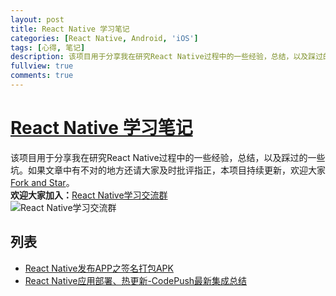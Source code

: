 ```yaml
---
layout: post
title: React Native 学习笔记
categories: [React Native, Android, 'iOS']
tags: [心得, 笔记]
description: 该项目用于分享我在研究React Native过程中的一些经验，总结，以及踩过的一些坑。
fullview: true
comments: true
---
```


# [React Native 学习笔记](https://github.com/crazycodeboy/RNStudyNotes/)  
该项目用于分享我在研究React Native过程中的一些经验，总结，以及踩过的一些坑。如果文章中有不对的地方还请大家及时批评指正，本项目持续更新，欢迎大家[Fork and Star](https://github.com/crazycodeboy/RNStudyNotes/)。    
**欢迎大家加入：**[React Native学习交流群](http://jq.qq.com/?_wv=1027&k=2IBHgLD)     
![React Native学习交流群](https://raw.githubusercontent.com/crazycodeboy/RNStudyNotes/master/React%20Native%E5%8F%91%E5%B8%83APP%E4%B9%8B%E7%AD%BE%E5%90%8D%E6%89%93%E5%8C%85APK/images/react%20native%20%E5%AD%A6%E4%B9%A0%E4%BA%A4%E6%B5%81%E7%BE%A4_qrcode_share.png)

## 列表  
*  [React Native发布APP之签名打包APK](https://github.com/crazycodeboy/RNStudyNotes/tree/master/React%20Native%E5%8F%91%E5%B8%83APP%E4%B9%8B%E7%AD%BE%E5%90%8D%E6%89%93%E5%8C%85APK)    
*  [React Native应用部署、热更新-CodePush最新集成总结](https://github.com/crazycodeboy/RNStudyNotes/tree/master/React%20Native%E5%BA%94%E7%94%A8%E9%83%A8%E7%BD%B2%E3%80%81%E7%83%AD%E6%9B%B4%E6%96%B0-CodePush%E6%9C%80%E6%96%B0%E9%9B%86%E6%88%90%E6%80%BB%E7%BB%93)
